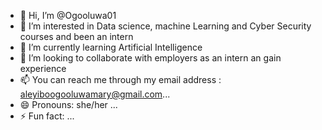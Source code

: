 - 👋 Hi, I’m @Ogooluwa01
- 👀 I’m interested in Data science, machine Learning and Cyber Security courses and been an intern
- 🌱 I’m currently learning Artificial Intelligence
- 💞️ I’m looking to collaborate with employers as an intern an gain experience
- 📫 You can reach me through my email address : aleyiboogooluwamary@gmail.com...
- 😄 Pronouns: she/her ...
- ⚡ Fun fact: ...

<!---
Ogooluwa01/Ogooluwa01 is a ✨ special ✨ repository because its `README.md` (this file) appears on your GitHub profile.
You can click the Preview link to take a look at your changes.
--->
